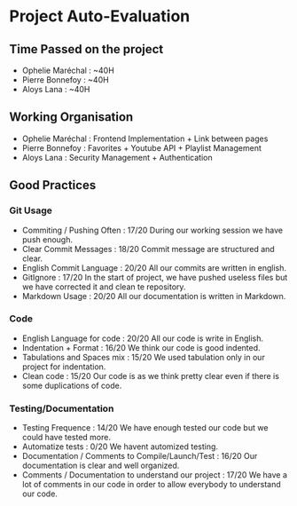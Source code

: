 # Project Auto-Evaluation

## Time Passed on the project
- Ophelie Maréchal : ~40H
- Pierre Bonnefoy :  ~40H
- Aloys Lana : ~40H

## Working Organisation
- Ophelie Maréchal : Frontend Implementation + Link between pages 
- Pierre Bonnefoy : Favorites + Youtube API + Playlist Management
- Aloys Lana : Security Management + Authentication 

## Good Practices
### Git Usage
- Commiting / Pushing Often : 17/20 During our working session we have push enough.
- Clear Commit Messages : 18/20 Commit message are structured and clear.
- English Commit Language : 20/20 All our commits are written in english.
- GitIgnore : 17/20 In the start of project, we have pushed useless files but we have corrected it and clean te repository. 
- Markdown Usage : 20/20 All our documentation is written in Markdown.

### Code 
- English Language for code : 20/20 All our code is write in English. 
- Indentation + Format : 16/20 We think our code is good indented. 
- Tabulations and Spaces mix : 15/20 We used tabulation only in our project for indentation.
- Clean code : 15/20 Our code is as we think pretty clear even if there is some duplications of code.

### Testing/Documentation
- Testing Frequence : 14/20 We have enough tested our code but we could have tested more. 
- Automatize tests : 0/20 We havent automized testing.
- Documentation / Comments to Compile/Launch/Test : 16/20 Our documentation is clear and well organized.
- Comments / Documentation to understand our project : 17/20 We have a lot of comments in our code in order to allow everybody to understand our code.